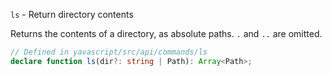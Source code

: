 `ls` - Return directory contents

Returns the contents of a directory, as absolute paths. `.` and `..` are omitted.

```ts
// Defined in yavascript/src/api/commands/ls
declare function ls(dir?: string | Path): Array<Path>;
```

